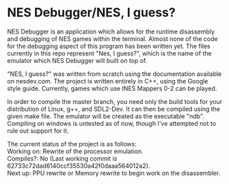 # NES Debugger/NES, I guess?

NES Debugger is an application which allows for the runtime disassembly and
debugging of NES games within the terminal. Almost none of the code for the
debugging aspect of this program has been written yet. The files currently
in this repo represent "Nes, I guess?", which is the name of the emulator
which NES Debugger will built on top of.

"NES, I guess?" was written from scratch using the documentation available
on nesdev.com. The project is written entirely in C++, using the Google
style guide. Currently, games which use INES Mappers 0-2 can be played.

In order to compile the master branch, you need only the build tools for your
distribution of Linux, g++, and SDL2-Dev. It can then be compiled using
the given make file. The emulator will be created as the executable "ndb".
Compiling on windows is untested as of now, though I've attempted not to rule
out support for it.

The current status of the project is as follows:  
Working on: Rewrite of the processor emulation.  
Compiles?: No (Last working commit is 62733c72dad6140ccf35530a42f0daaa564012a2).  
Next up: PPU rewrite or Memory rewrite to begin work on the disassembler.  
